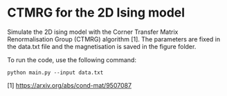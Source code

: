 # CTMRG for the 2D Ising model

Simulate the 2D ising model with the Corner Transfer Matrix Renormalisation Group (CTMRG) algorithm [1]. The parameters are fixed in the data.txt file and the magnetisation is saved in the figure folder.

To run the code, use the following command:

```
python main.py --input data.txt
```

[1] https://arxiv.org/abs/cond-mat/9507087
